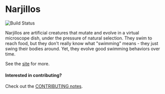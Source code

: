 # Narjillos

![Build Status](https://travis-ci.org/nusco/narjillos.svg)

Narjillos are artificial creatures that mutate and evolve in a virtual microscope dish, under the pressure of natural selection. They swim to reach food, but they don't really know what "swimming" means - they just swing their bodies around. Yet, they evolve good swimming behaviors over time.

See the [site](http://nusco.github.io/narjillos/) for more.

#### Interested in contributing?

Check out the [CONTRIBUTING notes](https://github.com/nusco/narjillos/blob/master/CONTRIBUTING.md).
